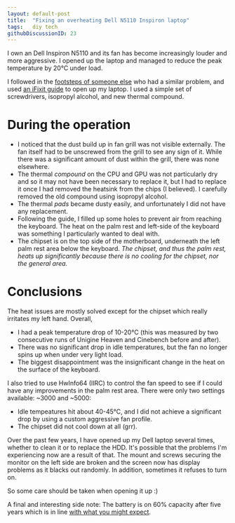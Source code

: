 ```yaml
---
layout: default-post
title:  "Fixing an overheating Dell N5110 Inspiron laptop"
tags:   diy tech
githubDiscussionID: 23
---
```


I own an Dell Inspiron N5110 and its fan has become increasingly louder and
more aggressive. I opened up the laptop and managed to reduce the peak
temperature by 20°C under load.

I followed in the [footsteps of someone else][amanek-guide] who had a similar
problem, and used [an iFixit guide][ifixit-guide] to open up my laptop. I used
a simple set of screwdrivers, isopropyl alcohol, and new thermal compound.

# During the operation

- I noticed that the dust build up in fan grill was not visible externally. The
  fan itself had to be unscrewed from the grill to see any sign of it. While
  there was a significant amount of dust within the grill, there was none
  elsewhere.
- The thermal *compound* on the CPU and GPU was not particularly dry and so it
  may not have been necessary to replace it, but I had to replace it once I had
  removed the heatsink from the chips (I believed). I carefully removed the old
  compound using isopropyl alcohol.
- The thermal *pads* became dusty easily, and unfortunately I did not have any
  replacement.
- Following the guide, I filled up some holes to prevent air from reaching the
  keyboard. The heat on the palm rest and left-side of the keyboard was
  something I particularly wanted to deal with.
- The chipset is on the top side of the motherboard, underneath the left palm
  rest area below the keyboard. *The chipset, and thus the palm rest, heats up
  significantly because there is no cooling for the chipset, nor the general
  area.*

# Conclusions

The heat issues are mostly solved except for the chipset which really irritates
my left hand. Overall,

- I had a peak temperature drop of 10-20°C (this was measured by two
  consecutive runs of Unigine Heaven and Cinebench before and after).
- There was no significant drop in idle temperatures, but the fan no longer
  spins up when under very light load.
- The biggest disappointment was the insignificant change in the heat on the
  surface of the keyboard.

I also tried to use HwInfo64 (IIRC) to control the fan speed to see if I could
have any improvements in the palm rest area.  There were only two settings
available: ~3000 and ~5000:

- Idle tempeatures hit about 40-45°C, and I did not achieve a significant drop
  by using a custom aggressive fan profile.
- The chipset did not cool down at all (grr).

Over the past few years, I have opened up my Dell laptop several times, whether
to clean it or to replace the HDD. It's possible that the problems I'm
experiencing now are a result of that. The mount and screws securing the
monitor on the left side are broken and the screen now has display problems as
it blacks out randomly. In addition, sometimes it refuses to turn on.

So some care should be taken when opening it up :)

A final and interesting side note: The battery is on 60% capacity after five
years which is in line [with what you might expect][battery-degradation].

[amanek-guide]: <http://amanek.com/how-ive-fixed-my-dell-inspiron-overheating-issues/>
[ifixit-guide]: <https://www.ifixit.com/Guide/Dell+Inspiron+n5110+heat+sink+and+thermal+paste+replacement/28204>
[battery-degradation]: <{{ site.baseurl }}{% post_url 2013-10-20-smartphone-replaceable-batteries %}>
